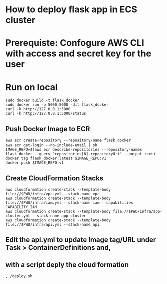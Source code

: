 
# How to deploy flask app in ECS cluster

# Prerequiste: Confogure AWS CLI with access and secret key for the user

# Run on local
```
sudo docker build -t flask_docker .
sudo docker run -p 5000:5000 -dit flask_docker
curl -k http://127.0.0.1:5000 
curl -k http://127.0.0.1:5000/status
```
## Push Docker Image to ECR
```
aws ecr create-repository --repository-name flask_docker 
aws ecr get-login --no-include-email | sh 
IMAGE_REPO=$(aws ecr describe-repositories --repository-names flask_docker --query 'repositories[0].repositoryUri' --output text)
docker tag flask_docker:latest $IMAGE_REPO:v1
docker push $IMAGE_REPO:v1
```
## Create CloudFormation Stacks
```
aws cloudformation create-stack --template-body file://$PWD/infra/vpc.yml --stack-name vpc
aws cloudformation create-stack --template-body file://$PWD/infra/iam.yml --stack-name iam --capabilities CAPABILITY_IAM
aws cloudformation create-stack --template-body file://$PWD/infra/app-cluster.yml --stack-name app-cluster
aws cloudformation create-stack --template-body file://$PWD/infra/api.yml --stack-name api
```
## Edit the api.yml to update Image tag/URL under Task > ContainerDefinitions and, <br>

## with a script deply the cloud formation
```
,./deploy.sh
```
